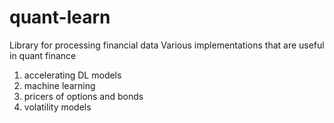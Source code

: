 # quant-learn
Library for processing financial data
Various implementations that are useful in quant finance

1. accelerating DL models
2. machine learning
3. pricers of options and bonds
4. volatility models
